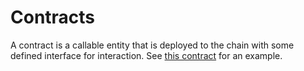 # Contracts

A contract is a callable entity that is deployed to the chain with some defined interface for interaction. See [this contract](../examples/subcurrency.md) for an example.
